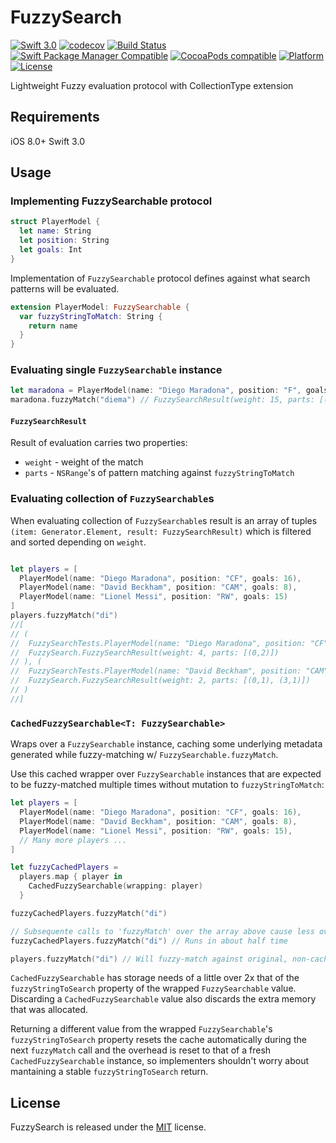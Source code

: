 # FuzzySearch

[![Swift 3.0](https://img.shields.io/badge/Swift-3.0-orange.svg?style=flat)](https://swift.org/)
[![codecov](https://codecov.io/gh/viktorasl/FuzzySearch/branch/master/graph/badge.svg)](https://codecov.io/gh/viktorasl/FuzzySearch)
[![Build Status](https://travis-ci.org/viktorasl/FuzzySearch.svg)](https://travis-ci.org/viktorasl/FuzzySearch)
[![Swift Package Manager Compatible](https://img.shields.io/badge/Swift%20Package%20Manager-compatible-4BC51D.svg?style=flat)](https://github.com/apple/swift-package-manager)
[![CocoaPods compatible](https://img.shields.io/cocoapods/v/FuzzySearchi.svg)](https://cocoapods.org/pods/FuzzySearchi)
[![Platform](https://img.shields.io/cocoapods/p/FuzzySearchi.svg?style=flat)](https://cocoapods.org/pods/FuzzySearchi)
[![License](https://img.shields.io/cocoapods/l/FuzzySearchi.svg?style=flat)](https://raw.githubusercontent.com/viktorasl/FuzzySearch/master/LICENSE)

Lightweight Fuzzy evaluation protocol with CollectionType extension

## Requirements

iOS 8.0+
Swift 3.0

## Usage

### Implementing FuzzySearchable protocol

```swift
struct PlayerModel {
  let name: String
  let position: String
  let goals: Int
}
```

Implementation of `FuzzySearchable` protocol defines against what search patterns will be evaluated.
```swift
extension PlayerModel: FuzzySearchable {
  var fuzzyStringToMatch: String {
    return name
  }
}
```

### Evaluating single `FuzzySearchable` instance

```swift
let maradona = PlayerModel(name: "Diego Maradona", position: "F", goals: 16)
maradona.fuzzyMatch("diema") // FuzzySearchResult(weight: 15, parts: [(0,3), (6,2)])
```

#### `FuzzySearchResult`

Result of evaluation carries two properties:
- `weight` - weight of the match
- `parts` - `NSRange`'s of pattern matching against `fuzzyStringToMatch`

### Evaluating collection of `FuzzySearchable`s

When evaluating collection of `FuzzySearchable`s result is an array of tuples `(item: Generator.Element, result: FuzzySearchResult)` which is filtered and sorted depending on `weight`.

```swift

let players = [
  PlayerModel(name: "Diego Maradona", position: "CF", goals: 16),
  PlayerModel(name: "David Beckham", position: "CAM", goals: 8),
  PlayerModel(name: "Lionel Messi", position: "RW", goals: 15)
]
players.fuzzyMatch("di")
//[
// (
//  FuzzySearchTests.PlayerModel(name: "Diego Maradona", position: "CF", goals: 16),
//  FuzzySearch.FuzzySearchResult(weight: 4, parts: [(0,2)])
// ), (
//  FuzzySearchTests.PlayerModel(name: "David Beckham", position: "CAM", goals: 8),
//  FuzzySearch.FuzzySearchResult(weight: 2, parts: [(0,1), (3,1)])
// )
//]
```

### `CachedFuzzySearchable<T: FuzzySearchable>`

Wraps over a `FuzzySearchable` instance, caching some underlying metadata generated while fuzzy-matching w/ `FuzzySearchable.fuzzyMatch`.

Use this cached wrapper over `FuzzySearchable` instances that are expected to be fuzzy-matched multiple times without mutation to `fuzzyStringToMatch`:

```swift
let players = [
  PlayerModel(name: "Diego Maradona", position: "CF", goals: 16),
  PlayerModel(name: "David Beckham", position: "CAM", goals: 8),
  PlayerModel(name: "Lionel Messi", position: "RW", goals: 15),
  // Many more players ...
]

let fuzzyCachedPlayers =
  players.map { player in 
    CachedFuzzySearchable(wrapping: player) 
  }

fuzzyCachedPlayers.fuzzyMatch("di")

// Subsequente calls to 'fuzzyMatch' over the array above cause less overhead when re-matching
fuzzyCachedPlayers.fuzzyMatch("di") // Runs in about half time

players.fuzzyMatch("di") // Will fuzzy-match against original, non-cached PlayerModel values.
```

`CachedFuzzySearchable` has storage needs of a little over 2x that of the `fuzzyStringToSearch` property of the wrapped `FuzzySearchable` value. Discarding a `CachedFuzzySearchable` value also discards the extra memory that was allocated.

Returning a different value from the wrapped `FuzzySearchable`'s `fuzzyStringToSearch` property resets the cache automatically during the next `fuzzyMatch` call and the overhead is reset to that of a fresh `CachedFuzzySearchable` instance, so implementers shouldn't worry about mantaining a stable `fuzzyStringToSearch` return.

## License

FuzzySearch is released under the [MIT](LICENSE) license.
